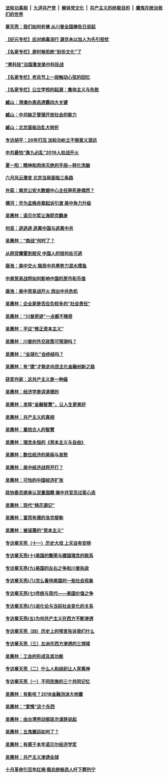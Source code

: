 

####  [法轮功真相](../../../../basic/blob/master/README.md?t=07051102) &nbsp;|&nbsp; [九评共产党](../../../../9ping.md/blob/master/README.md?t=07051102) &nbsp;|&nbsp; [解体党文化](../../../../jtdwh.md/blob/master/README.md?t=07051102)  &nbsp;|&nbsp; [共产主义的终极目的](../../../../gczydzjmd.md/blob/master/README.md?t=07051102) &nbsp;|&nbsp; [魔鬼在统治我们的世界](../../../../mgztzwmdsj.md/blob/master/README.md?t=07051102) 

#### [章天亮：我们如何祈祷 从川普全国祷告日说起](../pages/nsc423/n11944627.md?t=07051102) 

#### [【纪元专栏】应对病毒流行 渥京未以加人为先引担忧](../pages/nsc423/n11875714.md?t=07051102) 

#### [【名家专栏】是时候拒绝“封杀文化”了](../pages/nsc423/n11814093.md?t=07051102) 

#### [“黑科技”治国激发美中科技战](../pages/nsc423/n11638056.md?t=07051102) 

#### [【名家专栏】老兵节上一段触动心弦的回忆](../pages/nsc423/n11646016.md?t=07051102) 

#### [【名家专栏】公立学校的起源：集体主义与失败](../pages/nsc423/n11601833.md?t=07051102) 

#### [臧山：港澳办表态透露四大关键](../pages/nsc423/n11421628.md?t=07051102) 

#### [臧山：中共缺乏管理开放社会的能力](../pages/nsc423/n11407457.md?t=07051102) 

#### [臧山：北京面临治乱大转折](../pages/nsc423/n11406895.md?t=07051102) 

#### [专访胡平：20年打压 法轮功屹立不倒意义深远](../pages/nsc423/n11398800.md?t=07051102) 

#### [中共最怕“逢九必乱”2019人权战开火](../pages/nsc423/n11385248.md?t=07051102) 

#### [夏一阳：精神和肉体灭绝的手段—转化洗脑](../pages/nsc423/n11368250.md?t=07051102) 

#### [六月风云激变 北京当局面临三条路](../pages/nsc423/n11313668.md?t=07051102) 

#### [许茹：南京公安大数据中心主任猝死是偶然？](../pages/nsc423/n11064744.md?t=07051102) 

#### [横河：华为孟晚舟案起诉引渡 美中角力升级](../pages/nsc423/n11027230.md?t=07051102) 

#### [吴惠林：诺贝尔奖让海耶克翻身](../pages/nsc423/n10890049.md?t=07051102) 

#### [何坚：逃逃逃 逃离中国与逃离中共](../pages/nsc423/n10592891.md?t=07051102) 

#### [吴惠林：“商战”何时了？](../pages/nsc423/n10573558.md?t=07051102) 

#### [从网贷爆雷到股灾 中国人的钱何处可逃](../pages/nsc423/n10572800.md?t=07051102) 

#### [唐浩：美中交火 隐现中共黑势力混水摸鱼](../pages/nsc423/n10544040.md?t=07051102) 

#### [中美贸易战将如何影响中国的房市和币值](../pages/nsc423/n10543697.md?t=07051102) 

#### [唐浩：美中贸易战开火 烧出中共危机](../pages/nsc423/n10540126.md?t=07051102) 

#### [吴惠林：企业家是否应负较多的“社会责任”](../pages/nsc423/n10535022.md?t=07051102) 

#### [吴惠林：“川普奇迹”一点都不稀奇](../pages/nsc423/n10512808.md?t=07051102) 

#### [吴惠林：平议“修正资本主义”](../pages/nsc423/n10495724.md?t=07051102) 

#### [吴惠林：川普的外交政策可预测吗？](../pages/nsc423/n10462387.md?t=07051102) 

#### [吴惠林：“全球化”会终结吗？](../pages/nsc423/n10452838.md?t=07051102) 

#### [吴惠林：有“德”才能走向民主化金融创新之路](../pages/nsc423/n10432292.md?t=07051102) 

#### [获奖作家：这共产主义是一种癌](../pages/nsc423/n10431541.md?t=07051102) 

#### [吴惠林：经济学是讲道德的](../pages/nsc423/n10398014.md?t=07051102) 

#### [吴惠林：发挥“金融智慧”，让人生更美好](../pages/nsc423/n10375019.md?t=07051102) 

#### [吴惠林：共产主义的真相](../pages/nsc423/n10351394.md?t=07051102) 

#### [吴惠林：重拾古人的智慧](../pages/nsc423/n10337691.md?t=07051102) 

#### [吴惠林：理念永恒的《资本主义与自由》](../pages/nsc423/n10316274.md?t=07051102) 

#### [吴惠林：数位经济的美丽与哀愁](../pages/nsc423/n10292946.md?t=07051102) 

#### [吴惠林：美中经济战将开打？](../pages/nsc423/n10258825.md?t=07051102) 

#### [吴惠林：可怕的中国经济扩张](../pages/nsc423/n10219147.md?t=07051102) 

#### [政协委员提承认双重国籍 揭中共官员过客心态](../pages/nsc423/n10208809.md?t=07051102) 

#### [吴惠林：现代“桃花源记”](../pages/nsc423/n10185234.md?t=07051102) 

#### [吴惠林：富而有德的洛克斐勒](../pages/nsc423/n10142264.md?t=07051102) 

#### [吴惠林：被诬蔑的“资本主义”](../pages/nsc423/n10124816.md?t=07051102) 

#### [专访章天亮（十一）历史大戏 上天自有安排](../pages/nsc423/n10094905.md?t=07051102) 

#### [专访章天亮(十)美国的繁荣与建国理念的联系](../pages/nsc423/n10094899.md?t=07051102) 

#### [专访章天亮(九)美国的左右之争和川普执政](../pages/nsc423/n10094889.md?t=07051102) 

#### [专访章天亮(八)怎么看待美国的一些社会现象](../pages/nsc423/n10094857.md?t=07051102) 

#### [专访章天亮(七)传统与现代——美国价值之争](../pages/nsc423/n10093140.md?t=07051102) 

#### [专访章天亮(六)进化论与当前社会变化的关系](../pages/nsc423/n10092036.md?t=07051102) 

#### [专访章天亮(五)为何共产主义在西方不断渗透](../pages/nsc423/n10083620.md?t=07051102) 

#### [专访章天亮（四）历史上的预言告诉我们什么](../pages/nsc423/n10083606.md?t=07051102) 

#### [专访章天亮（三）左派在西方渗透的三领域](../pages/nsc423/n10081115.md?t=07051102) 

#### [吴惠林：工会的形成及其功能](../pages/nsc423/n10080633.md?t=07051102) 

#### [专访章天亮（二）什么人和组织让人背离神](../pages/nsc423/n10076637.md?t=07051102) 

#### [专访章天亮（一）不同民族的三个共同记忆](../pages/nsc423/n10074188.md?t=07051102) 

#### [吴惠林：有影呒？2018金融泡沫大地震](../pages/nsc423/n10040534.md?t=07051102) 

#### [吴惠林：“爱情”这个东西](../pages/nsc423/n10019423.md?t=07051102) 

#### [吴惠林：由台湾劳动部政次请辞说起](../pages/nsc423/n9979679.md?t=07051102) 

#### [吴惠林：五鬼搬运如何了？](../pages/nsc423/n9925338.md?t=07051102) 

#### [吴惠林：有感于本年诺贝尔经济学奖](../pages/nsc423/n9871883.md?t=07051102) 

#### [吴惠林：共产主义渗透全球](../pages/nsc423/n9812748.md?t=07051102) 

#### [十月革命引百年红祸 俄总统候选人吁下葬列宁](../pages/nsc423/n9810182.md?t=07051102) 

